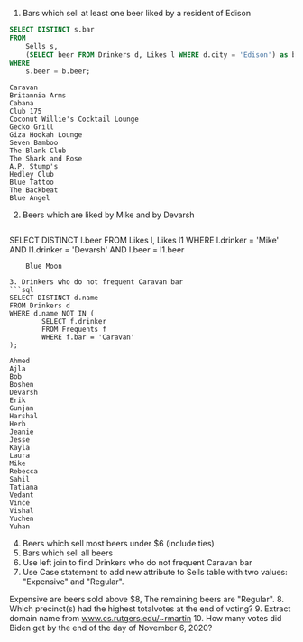1. Bars which sell at least one beer liked by a resident of Edison
```sql
SELECT DISTINCT s.bar
FROM
	Sells s,
    (SELECT beer FROM Drinkers d, Likes l WHERE d.city = 'Edison') as b
WHERE
	s.beer = b.beer;
```
	Caravan
	Britannia Arms
	Cabana
	Club 175
	Coconut Willie's Cocktail Lounge
	Gecko Grill
	Giza Hookah Lounge
	Seven Bamboo
	The Blank Club
	The Shark and Rose
	A.P. Stump's
	Hedley Club
	Blue Tattoo
	The Backbeat
	Blue Angel

2. Beers which are liked by Mike and by Devarsh
   ```sql
SELECT DISTINCT l.beer
FROM
	Likes l,
    Likes l1
WHERE
	l.drinker = 'Mike' AND 
    l1.drinker = 'Devarsh' AND 
    l.beer = l1.beer
```
	Blue Moon

3. Drinkers who do not frequent Caravan bar
```sql
SELECT DISTINCT d.name
FROM Drinkers d
WHERE d.name NOT IN (
		SELECT f.drinker
        FROM Frequents f
        WHERE f.bar = 'Caravan'
);
```
	Ahmed
	Ajla
	Bob
	Boshen
	Devarsh
	Erik
	Gunjan
	Harshal
	Herb
	Jeanie
	Jesse
	Kayla
	Laura
	Mike
	Rebecca
	Sahil
	Tatiana
	Vedant
	Vince
	Vishal
	Yuchen
	Yuhan

4. Beers which sell most beers under $6 (include ties)
5. Bars which sell all beers
6. Use left join to find Drinkers who do not frequent Caravan bar
7. Use Case statement to add new attribute to Sells table with two values:  "Expensive" and "Regular".

Expensive are beers sold above $8, The remaining beers are "Regular".
8. Which precinct(s) had the highest totalvotes at the end of voting?
9. Extract domain name from www.cs.rutgers.edu/~rmartin
10. How many votes did Biden get by the end of the day of November 6, 2020?
